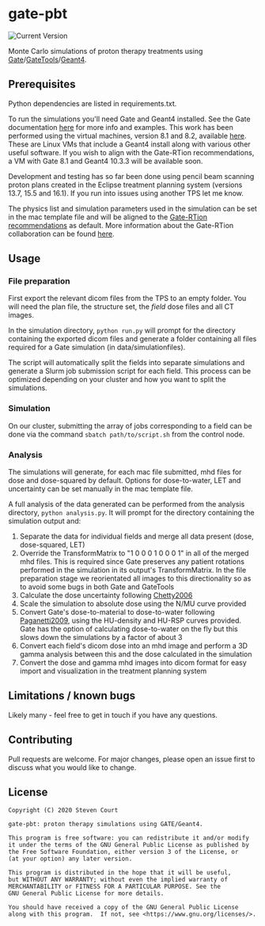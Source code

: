 # gate-pbt
![Current Version](https://img.shields.io/badge/version-0.1.0-green.svg)

Monte Carlo simulations of proton therapy treatments using [Gate](https://gate.uca.fr/#/admin)/[GateTools](https://github.com/OpenGATE/GateTools)/[Geant4](https://geant4.web.cern.ch/).

## Prerequisites
Python dependencies are listed in requirements.txt.  

To run the simulations you'll need Gate and Geant4 installed. 
See the Gate documentation [here](https://gate.uca.fr/documentation#/admin) for more info
and examples. This work has been performed using 
the virtual machines, version 8.1 and 8.2, available [here](https://gate.uca.fr/download/vgate#/admin). 
These are Linux VMs that include a Geant4 install along with various other useful software.
If you wish to align with the Gate-RTion recommendations, a VM with Gate 8.1 and Geant4 10.3.3
will be available soon.  

Development and testing has so far been done using pencil beam scanning proton plans created in the Eclipse treatment planning system (versions 13.7, 15.5 and 16.1). If you run into issues using another TPS let me know.

The physics list and simulation parameters used in the simulation can be set in the mac 
template file and will be aligned to the [Gate-RTion recommendations](https://aapm.onlinelibrary.wiley.com/doi/10.1002/mp.14481) as default. More information about the Gate-RTion collaboration can be found [here](https://gate.uca.fr/download/gate-rtion#/admin).


## Usage

### File preparation
First export the relevant dicom files from the TPS to an empty folder.
You will need the plan file, the structure set, the _field_ dose files and all CT images.  

In the simulation directory, ```python run.py``` will prompt for the directory containing
the exported dicom files and generate a folder containing all files required for 
a Gate simulation (in data/simulationfiles).  

The script will automatically split the fields into separate simulations and generate a Slurm job 
submission script for each field. This process can be optimized depending on your cluster and how you
want to split the simulations. 


### Simulation
On our cluster, submitting the array of jobs corresponding to a field can be done via the command
```sbatch path/to/script.sh``` from the control node.


### Analysis
The simulations will generate, for each mac file submitted, mhd files for dose and dose-squared by default. Options for dose-to-water, LET and uncertainty can be set manually in the mac template file.

A full analysis of the data generated can be performed from the analysis directory, ```python analysis.py```.
It will prompt for the directory containing the simulation output and:

1. Separate the data for individual fields and merge all data present (dose, dose-squared, LET)
2. Override the TransformMatrix to "1 0 0 0 1 0 0 0 1" in all of the merged mhd files. This is required since Gate preserves any patient rotations performed in the simulation in its output's TransformMatrix. In the file preparation stage we reorientated all images to this directionality so as to avoid some bugs in both Gate and GateTools
3. Calculate the dose uncertainty following [Chetty2006](https://pubmed.ncbi.nlm.nih.gov/16798417/)
4. Scale the simulation to absolute dose using the N/MU curve provided
5. Convert Gate's dose-to-material to dose-to-water following [Paganetti2009](https://iopscience.iop.org/article/10.1088/0031-9155/54/14/004/pdf), using the HU-density and HU-RSP curves provided. Gate has the option of calculating dose-to-water on the fly but this slows down the simulations by a factor of about 3
6. Convert each field's dicom dose into an mhd image and perform a 3D gamma analysis between this and the dose calculated in the simulation
7. Convert the dose and gamma mhd images into dicom format for easy import and visualization in the treatment planning system


## Limitations / known bugs
Likely many - feel free to get in touch if you have any questions.


## Contributing
Pull requests are welcome. For major changes, please open an issue first to discuss 
what you would like to change.


## License
```
Copyright (C) 2020 Steven Court

gate-pbt: proton therapy simulations using GATE/Geant4.

This program is free software: you can redistribute it and/or modify
it under the terms of the GNU General Public License as published by
the Free Software Foundation, either version 3 of the License, or
(at your option) any later version.

This program is distributed in the hope that it will be useful,
but WITHOUT ANY WARRANTY; without even the implied warranty of
MERCHANTABILITY or FITNESS FOR A PARTICULAR PURPOSE. See the
GNU General Public License for more details.

You should have received a copy of the GNU General Public License
along with this program.  If not, see <https://www.gnu.org/licenses/>.
```
